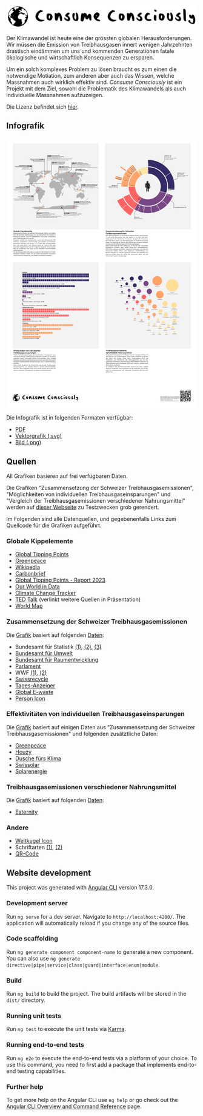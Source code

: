 ![Logo](Logo.png)

Der Klimawandel ist heute eine der grössten globalen Herausforderungen.
Wir müssen die Emission von Treibhausgasen innert wenigen Jahrzehnten drastisch eindämmen um uns und kommenden Generationen fatale ökologische und wirtschaftlich Konsequenzen zu ersparen.

Um ein solch komplexes Problem zu lösen braucht es zum einen die notwendige Motiation, zum anderen aber auch das Wissen, welche Massnahmen auch wirklich effektiv sind.
_Consume Consciously_ ist ein Projekt mit dem Ziel, sowohl die Problematik des Klimawandels als auch individuelle Massnahmen aufzuzeigen.

Die Lizenz befindet sich [hier](LICENSE).

## Infografik

![Vorschau](poster/poster.png)

Die Infografik ist in folgenden Formaten verfügbar:

* [PDF](poster/poster.pdf)
* [Vektorgrafik (.svg)](poster/poster.svg)
* [Bild (.png)](poster/poster.png)

## Quellen

All Grafiken basieren auf frei verfügbaren Daten.

Die Grafiken "Zusammensetzung der Schweizer Treibhausgasemissionen", "Möglichkeiten von individuellen Treibhausgaseinsparungen" und "Vergleich der Treibhausgasemissionen verschiedener Nahrungsmittel" werden auf [dieser Webseite](https://co2nscious.web.app/) zu Testzwecken grob gerendert.

Im Folgenden sind alle Datenquellen, und gegebenenfalls Links zum Quellcode für die Grafiken aufgeführt.

### Globale Kippelemente

* [Global Tipping Points](https://global-tipping-points.org/resources-gtp/)
* [Greenpeace](https://www.greenpeace.org.uk/challenges/climate-change/solutions-climate-change/)
* [Wikipedia](https://en.wikipedia.org/wiki/Tipping_points_in_the_climate_system)
* [Carbonbrief](https://www.carbonbrief.org/explainer-nine-tipping-points-that-could-be-triggered-by-climate-change/)
* [Global Tipping Points - Report 2023](https://report-2023.global-tipping-points.org/section2/2-tipping-point-impacts/2-2-assessing-impacts-of-earth-system-tipping-points-on-human-societies/2-2-5-potential-for-earth-system-tipping-points-to-magnify-or-accelerate-impacts-of-global-warming/)
* [Our World in Data](https://ourworldindata.org/grapher/consumption-co2-per-capita-equity?tab=table&time=2022)
* [Climate Change Tracker](https://climatechangetracker.org/igcc)
* [TED Talk](https://www.youtube.com/watch?v=Vl6VhCAeEfQ) (verlinkt weitere Quellen in Präsentation)
* [World Map](https://en.m.wikipedia.org/wiki/File:BlankMap-World.svg)

### Zusammensetzung der Schweizer Treibhausgasemissionen

Die [Grafik](src/app/components/footprint-sunburst/chart.component.ts) basiert auf folgenden [Daten](src/app/data/Data.ts):

* Bundesamt für Statistik [(1)](https://www.bfs.admin.ch/bfs/de/home/statistiken/bevoelkerung.assetdetail.32374798.html), [(2)](https://www.bfs.admin.ch/news/de/2022-0544), [(3)](https://www.bfs.admin.ch/bfs/de/home/statistiken/mobilitaet-verkehr/unfaelle-umweltauswirkungen/umweltauswirkungen.html)
* [Bundesamt für Umwelt](https://www.bafu.admin.ch/bafu/de/home/themen/klima/zustand/daten/co2-statistik.html)
* [Bundesamt für Raumentwicklung](https://www.are.admin.ch/dam/are/de/dokumente/verkehr/dokumente/mikrozensus/verkehrsverhalten-der-bevolkerung-2015.pdf.download.pdf/Verkehrsverhalten%20der%20Bev%C3%B6lkerung%202015.pdf)
* [Parlament](https://www.parlament.ch/de/ratsbetrieb/suche-curia-vista/geschaeft?AffairId=20214259)
* WWF [(1)](https://www.wwf.ch/de/nachhaltig-leben/footprintrechner), [(2)](https://www.wwf.ch/de/nachhaltig-leben/mein-fussabdruck-mobilitaet)
* [Swissrecycle](https://swissrecycle.ch/de/wertstoffe-wissen/leistungsbericht-2023/kennzahlen)
* [Tages-Anzeiger](https://www.tagesanzeiger.ch/altkleider-sammlung-nur-wenig-kleider-werden-recycelt-529856152838)
* [Global E-waste](https://api.globalewaste.org/publications/file/297/Global-E-waste-Monitor-2024.pdf)
* [Person Icon](https://uxwing.com/genderqueer-genderless-person-icon/)

### Effektivitäten von individuellen Treibhausgaseinsparungen

Die [Grafik](src/app/components/savings/savings-chart.component.ts) basiert auf einigen Daten aus "Zusammensetzung der Schweizer Treibhausgasemissionen" und folgenden zusätztliche Daten:

* [Greenpeace](https://www.greenpeace.ch/static/planet4-switzerland-stateless/2022/03/20967b15-infras_zusammenfassung-laengere-nutzungsdauer_de_20220322.pdf)
* [Houzy](https://www.houzy.ch/post/co2-emissionen-von-heizungen)
* [Dusche fürs Klima](https://duschbrause-co2.ch/fileadmin/ihs_bilder_grafiken/infografik_einsparungen_haushalt.jpg)
* [Swissolar](https://www.swissolar.ch/01_wissen/swissolar-publikationen/branchen-faktenblatt_pv_ch_d.pdf)
* [Solarenergie](https://www.solarenergie.de/photovoltaikanlage/finanzielles/lohnt-sich-photovoltaik/photovoltaik-im-winter)

### Treibhausgasemissionen verschiedener Nahrungsmittel

Die [Grafik](src/app/components/nutrition-ayce/chart.component.ts) basiert auf folgenden [Daten](src/app/data/NutritionAyce.ts):

* [Eaternity](https://foodforfuturefreiburg.de/wp-content/uploads/2022/04/Eaternity-All-you-can-eat.pdf)

### Andere

* [Weltkugel Icon](https://www.svgrepo.com/svg/137733/world)
* Schriftarten [(1)](https://www.fontspace.com/joe-as-font-f26151), [(2)](https://design.ubuntu.com/font)
* [QR-Code](https://www.qrcode-monkey.com/)

## Website development

This project was generated with [Angular CLI](https://github.com/angular/angular-cli) version 17.3.0.

### Development server

Run `ng serve` for a dev server. Navigate to `http://localhost:4200/`. The application will automatically reload if you change any of the source files.

### Code scaffolding

Run `ng generate component component-name` to generate a new component. You can also use `ng generate directive|pipe|service|class|guard|interface|enum|module`.

### Build

Run `ng build` to build the project. The build artifacts will be stored in the `dist/` directory.

### Running unit tests

Run `ng test` to execute the unit tests via [Karma](https://karma-runner.github.io).

### Running end-to-end tests

Run `ng e2e` to execute the end-to-end tests via a platform of your choice. To use this command, you need to first add a package that implements end-to-end testing capabilities.

### Further help

To get more help on the Angular CLI use `ng help` or go check out the [Angular CLI Overview and Command Reference](https://angular.io/cli) page.
